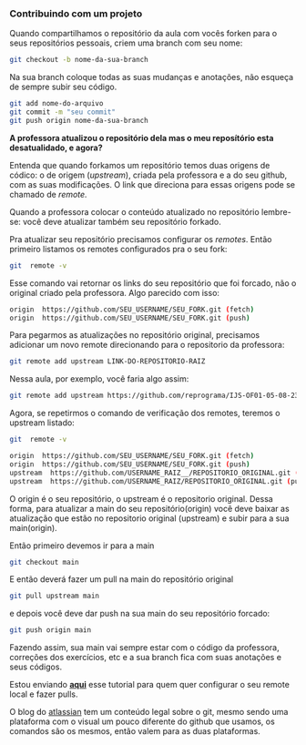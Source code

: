 ### Contribuindo com um projeto 


Quando compartilhamos o repositório da aula com vocês forken para o seus repositórios pessoais, criem uma branch com seu nome:

```bash
git checkout -b nome-da-sua-branch
```

Na sua branch coloque todas as suas mudanças e anotações, não esqueça de sempre subir seu código.

```bash
git add nome-do-arquivo
git commit -m "seu commit"
git push origin nome-da-sua-branch
```

**A professora atualizou o repositório dela mas o meu reposítório esta desatualidado, e agora?**

Entenda que quando forkamos um repositório temos duas origens de códico: o de origem (*upstream*), criada pela professora e a do seu github, com as suas modificações. O link que direciona para essas origens pode se chamado de *remote.*

Quando a professora colocar o conteúdo atualizado no repositório lembre-se: você deve atualizar também seu repositório forkado.

Pra atualizar seu repositório precisamos configurar os *remotes*. Então primeiro listamos os remotes configurados pra o seu fork:

```bash
git  remote -v
```

Esse comando vai retornar os links do seu repositório que foi forcado, não o original criado pela professora. Algo parecido com isso:

```bash
origin  https://github.com/SEU_USERNAME/SEU_FORK.git (fetch)
origin  https://github.com/SEU_USERNAME/SEU_FORK.git (push)
```

Para pegarmos as atualizações no repositório original, precisamos adicionar um novo remote direcionando para o repositorio da professora:

```bash
git remote add upstream LINK-DO-REPOSITORIO-RAIZ
```

Nessa aula, por exemplo, você faria algo assim:

```bash
git remote add upstream https://github.com/reprograma/IJS-OF01-05-08-23.git
```

Agora, se repetirmos o comando de verificação dos remotes, teremos o upstream listado:

```bash
git  remote -v

origin  https://github.com/SEU_USERNAME/SEU_FORK.git (fetch)
origin  https://github.com/SEU_USERNAME/SEU_FORK.git (push)
upstream  https://github.com/USERNAME_RAIZ__/REPOSITORIO_ORIGINAL.git (fetch)
upstream  https://github.com/USERNAME_RAIZ/REPOSITORIO_ORIGINAL.git (push)
```

O origin é o seu repositório, o upstream é o repositorio original. Dessa forma, para atualizar a main do seu repositório(origin) você deve baixar as atualização que estão no repositorio original (upstream) e subir para a sua main(origin).

Então primeiro devemos ir para a main

```bash
git checkout main
```

E então deverá fazer um pull na main do repositório original

```bash
git pull upstream main
```

e depois você deve dar push na sua main do seu repositório forcado:

```bash
git push origin main
```

Fazendo assim, sua main vai sempre estar com o código da professora, correções dos exercícios, etc e a sua branch fica com suas anotações e seus códigos.

Estou enviando **[aqui](https://jaimeneeves.medium.com/atualizando-seu-fork-do-github-1e2a78ee4cbf)** esse tutorial para quem quer configurar o seu remote local e fazer pulls.

O blog do [atlassian](https://www.atlassian.com/br/git/tutorials/syncing) tem um conteúdo legal sobre o git, mesmo sendo uma plataforma com o visual um pouco diferente do github que usamos, os comandos são os mesmos, então valem para as duas plataformas.